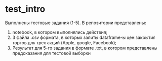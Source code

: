 # test_intro
Выполнены тестовые задания (1-5). В репозитории представлены:
1) notebook, в котором выполнялись действия;
2) 3 файла .csv формата, в которых залиты dataframe-ы цен закрытия торгов для трех акций (Apple, google, Facebook);
3) Результат для 5-го задания в формате .txt, в котором представлены предсказания для тестовой выборки
